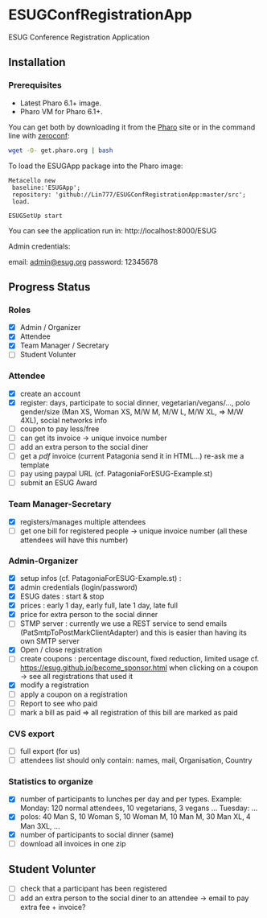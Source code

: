 # ESUGConfRegistrationApp
ESUG Conference Registration Application

## Installation 
### Prerequisites
- Latest Pharo 6.1+ image.
- Pharo VM for Pharo 6.1+.

You can get both by downloading it from the [Pharo](http://pharo.org) site or in the command line with [zeroconf](http://get.pharo.org): 

```bash
wget -O- get.pharo.org | bash
```

To load the ESUGApp package into the Pharo image:

```Smalltalk
Metacello new
 baseline:'ESUGApp';
 repository: 'github://Lin777/ESUGConfRegistrationApp:master/src';
 load.
 
ESUGSetUp start
```

You can see the application run in: http://localhost:8000/ESUG

Admin credentials:

email: admin@esug.org
password: 12345678

## Progress Status

### Roles

* [x] Admin / Organizer
* [x] Attendee
* [x] Team Manager / Secretary
* [ ] Student Volunter

### Attendee

* [x] create an account
* [x] register: days, participate to social dinner, vegetarian/vegans/..., polo gender/size (Man XS, Woman XS, M/W M, M/W L, M/W XL, => M/W 4XL), social networks info
* [ ] coupon to pay less/free
* [ ] can get its invoice -> unique invoice number
* [ ] add an extra person to the social diner
* [ ] get a *pdf* invoice (current Patagonia send it in HTML...) re-ask me a template
* [ ] pay using paypal URL (cf. PatagoniaForESUG-Example.st)
* [ ] submit an ESUG Award	

### Team Manager-Secretary

* [x] registers/manages multiple attendees
* [ ] get one bill for registered people -> unique invoice number (all these attendees will have this number)

### Admin-Organizer

* [x] setup infos (cf. PatagoniaForESUG-Example.st) :
* [x] admin credentials (login/password)
* [x] ESUG dates : start & stop
* [x] prices : early 1 day, early full, late 1 day, late full
* [x] price for extra person to the social dinner
* [ ] STMP server : currently we use a REST service to send emails (PatSmtpToPostMarkClientAdapter) and this is  easier than having its own SMTP server
* [x] Open / close registration
* [ ] create coupons : percentage discount, fixed reduction, limited usage
	cf. https://esug.github.io/become_sponsor.html when clicking on a coupon -> see all registrations that used it 
* [x] modify a registration
* [ ] apply a coupon on a registration
* [ ] Report to see who paid 
* [ ] mark a bill as paid => all registration of this bill are marked as paid

### CVS export 

* [ ] full export (for us)
* [ ] attendees list should only contain: names, mail, Organisation, Country

### Statistics to organize
* [x] number of participants to lunches per day and per types. Example: Monday: 120 normal attendees, 10 vegetarians, 3 vegans ... 	Tuesday: ...
* [x] polos: 40 Man S, 10 Woman S, 10 Woman M, 10 Man M, 30 Man XL, 4 Man 3XL, ...
* [x] number of participants to social dinner (same)
* [ ] download all invoices in one zip

## Student Volunter

* [ ] check that a participant has been registered
* [ ] add an extra person to the social diner to an attendee -> email to pay extra fee + invoice?
